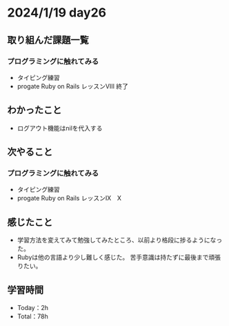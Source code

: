 # 2024/1/19 day26


## 取り組んだ課題一覧
### プログラミングに触れてみる
  - タイピング練習
  - progate Ruby on Rails レッスンⅧ 終了
  

## わかったこと
  - ログアウト機能はnilを代入する
    

## 次やること
### プログラミングに触れてみる
  - タイピング練習
  - progate Ruby on Rails レッスンⅨ　Ⅹ

## 感じたこと
  - 学習方法を変えてみて勉強してみたところ、以前より格段に捗るようになった。
  - Rubyは他の言語より少し難しく感じた。
    苦手意識は持たずに最後まで頑張りたい。

## 学習時間
  - Today：2h
  - Total：78h
